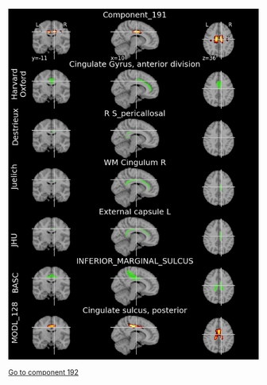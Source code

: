 


![191](preliminary/191.jpg "Component 191")

[Go to component 192](https://parietal-inria.github.io/MODL_atlas/512/192 "Component 192")
